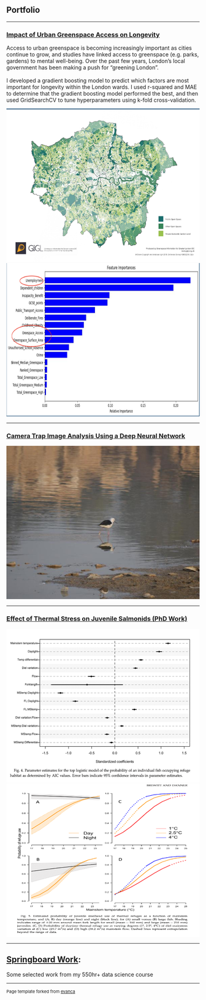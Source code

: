 ## Portfolio

---

### [Impact of Urban Greenspace Access on Longevity](https://github.com/KimSB80/Predicting-Longevity-Using-Urban-Greenspace-)
Access to urban greenspace is becoming increasingly important as cities continue to grow, and studies have linked access to greenspace (e.g. parks, gardens) to mental well-being. Over the past few years, London’s local government has been making a push for “greening London”. <br>
<br>
I developed a gradient boosting model to predict which factors are most important for longevity within the London wards. I used r-squared and MAE to determine that the gradient boosting model performed the best, and then used GridSearchCV to tune hyperparameters using k-fold cross-validation. 

<img width="600" height="400" src="images/Greenspace1.png?raw=true"/>
<img width="600" height="400" src="images/Greenspace2.png?raw=true"/>

---
### [Camera Trap Image Analysis Using a Deep Neural Network](https://github.com/KimSB80/Wildlife-Image-Processing)
<img width="600" height="400" src="images/WildlifeImaging.jpg?raw=true"/>

---
### [Effect of Thermal Stress on Juvenile Salmonids (PhD Work)](http://example.com/)
<img width="600" height="400" src="images/PhDwork2.png?raw=true"/>
<img width="600" height="400" src="images/PhDwork1.png?raw=true"/>

---
## [Springboard Work](https://github.com/KimSB80/Springboard-Case-Studies):
Some selected work from my 550hr+ data science course



---
<p style="font-size:11px">Page template forked from <a href="https://github.com/evanca/quick-portfolio">evanca</a></p>
<!-- Remove above link if you don't want to attibute -->
